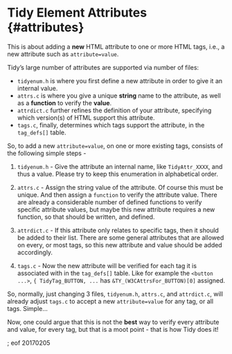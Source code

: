 # Tidy Element Attributes {#attributes}

This is about adding a **new** HTML attribute to one or more HTML tags, i.e., a new attribute such as `attribute=value`.

Tidy’s large number of attributes are supported via number of files:

  - `tidyenum.h` is where you first define a new attribute in order to give it an internal value.
  - `attrs.c` is where you give a unique **string** name to the attribute, as well as a **function** to verify the **value**.
  - `attrdict.c` further refines the definition of your attribute, specifying which version(s) of HTML support this attribute.
  - `tags.c`, finally, determines which tags support the attribute, in the `tag_defs[]` table.

So, to add a new `attribute=value`, on one or more existing tags, consists of the following simple steps -

 1. `tidyenum.h` - Give the attribute an internal name, like `TidyAttr_XXXX`, and thus a value. Please try to keep this enumeration in alphabetical order.

 2. `attrs.c` - Assign the string value of the attribute. Of course this must be unique. And then assign a `function` to verify the attribute value. There are already a considerable number of defined functions to verify specific attribute values, but maybe this new attribute requires a new function, so that should be written, and defined.
 
 3. `attrdict.c` - If this attribute only relates to specific tags, then it should be added to their list. There are some general attributes that are allowed on every, or most tags, so this new attribute and value should be added accordingly.
 
 4. `tags.c` - Now the new attribute will be verified for each tag it is associated with in the `tag_defs[]` table. Like for example the `<button ...>`, `{ TidyTag_BUTTON, ...` has `&TY_(W3CAttrsFor_BUTTON)[0]` assigned.

So, normally, just changing 3 files, `tidyenum.h`, `attrs.c`, and `attrdict.c`, will already adjust `tags.c` to accept a new `attribute=value` for any tag, or all tags. Simple...

Now, one could argue that this is not the **best** way to verify every attribute and value, for every tag, but that is a moot point - that is how Tidy does it!

; eof 20170205
